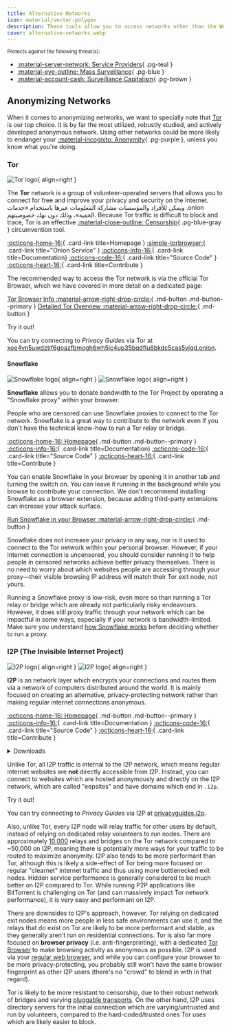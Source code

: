 ```yaml
---
title: Alternative Networks
icon: material/vector-polygon
description: These tools allow you to access networks other than the World Wide Web.
cover: alternative-networks.webp
---
```


<small>Protects against the following threat(s):</small>

- [:material-server-network: Service Providers](basics/common-threats.md#privacy-from-service-providers){ .pg-teal }
- [:material-eye-outline: Mass Surveillance](basics/common-threats.md#mass-surveillance-programs){ .pg-blue }
- [:material-account-cash: Surveillance Capitalism](basics/common-threats.md#surveillance-as-a-business-model){ .pg-brown }

## Anonymizing Networks

When it comes to anonymizing networks, we want to specially note that [Tor](advanced/tor-overview.md) is our top choice. It is by far the most utilized, robustly studied, and actively developed anonymous network. Using other networks could be more likely to endanger your [:material-incognito: Anonymity](basics/common-threats.md#anonymity-vs-privacy){ .pg-purple }, unless you know what you're doing.

### Tor

<div class="admonition recommendation" markdown>

![Tor logo](assets/img/self-contained-networks/tor.svg){ align=right }

The **Tor** network is a group of volunteer-operated servers that allows you to connect for free and improve your privacy and security on the Internet. ويمكن للأفراد والمؤسسات مشاركة المعلومات عبرها باستخدام «خدمات .onion الخفية»، وذلك دون نهك خصوصيتهم. Because Tor traffic is difficult to block and trace, Tor is an effective [:material-close-outline: Censorship](basics/common-threats.md#avoiding-censorship){ .pg-blue-gray } circumvention tool.

[:octicons-home-16:](https://torproject.org){ .card-link title=Homepage }
[:simple-torbrowser:](http://2gzyxa5ihm7nsggfxnu52rck2vv4rvmdlkiu3zzui5du4xyclen53wid.onion){ .card-link title="Onion Service" }
[:octicons-info-16:](https://tb-manual.torproject.org){ .card-link title=Documentation}
[:octicons-code-16:](https://gitlab.torproject.org/tpo/core/tor){ .card-link title="Source Code" }
[:octicons-heart-16:](https://donate.torproject.org){ .card-link title=Contribute }

</div>

The recommended way to access the Tor network is via the official Tor Browser, which we have covered in more detail on a dedicated page:

[Tor Browser Info :material-arrow-right-drop-circle:](tor.md){ .md-button .md-button--primary } [Detailed Tor Overview :material-arrow-right-drop-circle:](advanced/tor-overview.md){ .md-button }

<div class="admonition example" markdown>
<p class="admonition-title">Try it out!</p>

You can try connecting to _Privacy Guides_ via Tor at [xoe4vn5uwdztif6goazfbmogh6wh5jc4up35bqdflu6bkdc5cas5vjqd.onion](http://www.xoe4vn5uwdztif6goazfbmogh6wh5jc4up35bqdflu6bkdc5cas5vjqd.onion).

</div>

#### Snowflake

<div class="admonition recommendation" markdown>

![Snowflake logo](assets/img/browsers/snowflake.svg#only-light){ align=right }
![Snowflake logo](assets/img/browsers/snowflake-dark.svg#only-dark){ align=right }

**Snowflake** allows you to donate bandwidth to the Tor Project by operating a "Snowflake proxy" within your browser.

People who are censored can use Snowflake proxies to connect to the Tor network. Snowflake is a great way to contribute to the network even if you don't have the technical know-how to run a Tor relay or bridge.

[:octicons-home-16: Homepage](https://snowflake.torproject.org){ .md-button .md-button--primary }
[:octicons-info-16:](https://gitlab.torproject.org/tpo/anti-censorship/pluggable-transports/snowflake/-/wikis/Technical%20Overview){ .card-link title=Documentation}
[:octicons-code-16:](https://gitlab.torproject.org/tpo/anti-censorship/pluggable-transports/snowflake){ .card-link title="Source Code" }
[:octicons-heart-16:](https://donate.torproject.org){ .card-link title=Contribute }

</details>

</div>

You can enable Snowflake in your browser by opening it in another tab and turning the switch on. You can leave it running in the background while you browse to contribute your connection. We don't recommend installing Snowflake as a browser extension, because adding third-party extensions can increase your attack surface.

[Run Snowflake in your Browser :material-arrow-right-drop-circle:](https://snowflake.torproject.org/embed.html){ .md-button }

Snowflake does not increase your privacy in any way, nor is it used to connect to the Tor network within your personal browser. However, if your internet connection is uncensored, you should consider running it to help people in censored networks achieve better privacy themselves. There is no need to worry about which websites people are accessing through your proxy—their visible browsing IP address will match their Tor exit node, not yours.

Running a Snowflake proxy is low-risk, even more so than running a Tor relay or bridge which are already not particularly risky endeavours. However, it does still proxy traffic through your network which can be impactful in some ways, especially if your network is bandwidth-limited. Make sure you understand [how Snowflake works](https://gitlab.torproject.org/tpo/anti-censorship/pluggable-transports/snowflake/-/wikis/home) before deciding whether to run a proxy.

### I2P (The Invisible Internet Project)

<div class="admonition recommendation" markdown>

![I2P logo](assets/img/self-contained-networks/i2p.svg#only-light){ align=right }
![I2P logo](assets/img/self-contained-networks/i2p-dark.svg#only-dark){ align=right }

**I2P** is an network layer which encrypts your connections and routes them via a network of computers distributed around the world. It is mainly focused on creating an alternative, privacy-protecting network rather than making regular internet connections anonymous.

[:octicons-home-16: Homepage](https://geti2p.net/en){ .md-button .md-button--primary }
[:octicons-info-16:](https://geti2p.net/en/about/software){ .card-link title=Documentation }
[:octicons-code-16:](https://github.com/i2p/i2p.i2p){ .card-link title="Source Code" }
[:octicons-heart-16:](https://geti2p.net/en/get-involved){ .card-link title=Contribute }

<details class="downloads" markdown>
<summary>Downloads</summary>

- [:simple-googleplay: Google Play](https://play.google.com/store/apps/details?id=net.i2p.android)
- [:simple-android: Android](https://geti2p.net/en/download#android)
- [:fontawesome-brands-windows: Windows](https://geti2p.net/en/download#windows)
- [:simple-apple: macOS](https://geti2p.net/en/download#mac)
- [:simple-linux: Linux](https://geti2p.net/en/download#unix)

</details>

</div>

Unlike Tor, all I2P traffic is internal to the I2P network, which means regular internet websites are **not** directly accessible from I2P. Instead, you can connect to websites which are hosted anonymously and directly on the I2P network, which are called "eepsites" and have domains which end in `.i2p`.

<div class="admonition example" markdown>
<p class="admonition-title">Try it out!</p>

You can try connecting to _Privacy Guides_ via I2P at [privacyguides.i2p](http://privacyguides.i2p/?i2paddresshelper=fvbkmooriuqgssrjvbxu7nrwms5zyhf34r3uuppoakwwsm7ysv6q.b32.i2p).

</div>

Also, unlike Tor, every I2P node will relay traffic for other users by default, instead of relying on dedicated relay volunteers to run nodes. There are approximately [10,000](https://metrics.torproject.org/networksize.html) relays and bridges on the Tor network compared to ~50,000 on I2P, meaning there is potentially more ways for your traffic to be routed to maximize anonymity. I2P also tends to be more performant than Tor, although this is likely a side-effect of Tor being more focused on regular "clearnet" internet traffic and thus using more bottlenecked exit nodes. Hidden service performance is generally considered to be much better on I2P compared to Tor. While running P2P applications like BitTorrent is challenging on Tor (and can massively impact Tor network performance), it is very easy and performant on I2P.

There are downsides to I2P's approach, however. Tor relying on dedicated exit nodes means more people in less safe environments can use it, and the relays that do exist on Tor are likely to be more performant and stable, as they generally aren't run on residential connections. Tor is also far more focused on **browser privacy** (i.e. anti-fingerprinting), with a dedicated [Tor Browser](tor.md) to make browsing activity as anonymous as possible. I2P is used via your [regular web browser](desktop-browsers.md), and while you can configure your browser to be more privacy-protecting, you probably still won't have the same browser fingerprint as other I2P users (there's no "crowd" to blend in with in that regard).

Tor is likely to be more resistant to censorship, due to their robust network of bridges and varying [pluggable transports](https://tb-manual.torproject.org/circumvention). On the other hand, I2P uses directory servers for the initial connection which are varying/untrusted and run by volunteers, compared to the hard-coded/trusted ones Tor uses which are likely easier to block.
